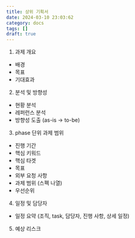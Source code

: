 ```yaml
---
title: 상위 기획서
date: 2024-03-10 23:03:62
category: docs
tags: []
draft: true
---
```


1. 과제 개요

- 배경
- 목표
- 기대효과

2. 분석 및 방향성

- 현황 분석
- 레퍼런스 분석
- 방향성 도출 (as-is -> to-be)

3. phase 단위 과제 범위

- 진행 기간
- 핵심 키워드
- 핵심 타겟
- 목표
- 외부 요청 사항
- 과제 범위 (스펙 나열)
- 우선순위

4. 일정 및 담당자

- 일정 요약 (조직, task, 담당자, 진행 사항, 상세 일정)

5. 예상 리스크
